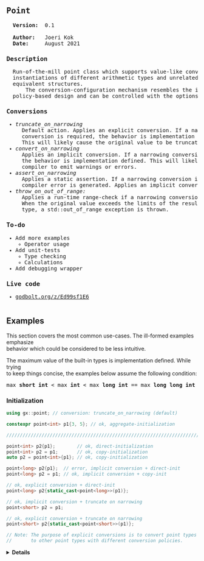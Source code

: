 <pre><h2>Point</h2>  <b>Version:</b>  0.1

  <b>Author:</b>   Joeri Kok
  <b>Date:</b>     August 2021
<h3>Description</h3>  Run-of-the-mill point class which supports value-like conversions to
  instantiations of different arithmetic types and unrelated classes with
  equivalent structures.
      The conversion-configuration mechanism resembles the interface of a
  policy-based design and can be controlled with the options listed below.
<h3>Conversions</h3><ul><li><i>truncate_on_narrowing</i></li>  Default action. Applies an explicit conversion. If a narrowing
  conversion is required, the behavior is implementation defined.
  This will likely cause the original value to be truncated.<li><i>convert_on_narrowing</i></li>  Applies an implicit conversion. If a narrowing conversion is required,
  the behavior is implementation defined. This will likely cause the
  compiler to emit warnings or errors.<li><i>assert_on_narrowing</li></i>  Applies a static assertion. If a narrowing conversion is required, a
  compiler error is generated. Applies an implicit conversion otherwise.<li><i>throw_on_out_of_range:</li></i>  Applies a run-time range-check if a narrowing conversion is required.
  When the original value exceeds the limits of the resulting arithmetic
  type, a std::out_of_range exception is thrown.</ul><h3>To-do</h3><ul><li>Add more examples<ul><li>Operator usage</il></ul><li>Add unit-tests<ul><li>Type checking</li><li>Calculations</li></ul><li>Add debugging wrapper</li></ul><h3>Live code</h3><ul><li><a href="https://godbolt.org/z/Ed99sf1E6">godbolt.org/z/Ed99sf1E6</a></li></ul></pre>

## Examples

This section covers the most common use-cases. The ill-formed examples emphasize<br>
behavior which could be considered to be less intuitive.

The maximum value of the built-in types is implementation defined. While trying<br>
to keep things concise, the examples below assume the following condition:

<pre>max <b>short int</b> < max <b>int</b> < max <b>long int</b> == max <b>long long int</b></pre>

### Initialization

```c++
using gx::point; // conversion: truncate_on_narrowing (default)

constexpr point<int> p1{3, 5}; // ok, aggregate-initialization

////////////////////////////////////////////////////////////////////////

point<int> p2{p1};        // ok, direct-initialization
point<int> p2 = p1;       // ok, copy-initialization
auto p2 = point<int>{p1}; // ok, copy-initialization

point<long> p2{p1};  // error, implicit conversion + direct-init
point<long> p2 = p1; // ok, implicit conversion + copy-init

// ok, explicit conversion + direct-init
point<long> p2{static_cast<point<long>>(p1)};

// ok, implicit conversion + truncate on narrowing
point<short> p2 = p1;

// ok, explicit conversion + truncate on narrowing
point<short> p2{static_cast<point<short>>(p1)};

// Note: The purpose of explicit conversions is to convert point types
//       to other point types with different conversion policies.
```

<details>
  <summary><b>Details</b></summary>
  <br>
  <details>
    <summary><b>Assert on narrowing</b></summary>

```c++
using gx::point;   // conversion: truncate_on_narrowing (default)
using gx::point_a; // conversion: assert_on_narrowing

constexpr auto p1 = point<int>{3, 5};    // ok, copy-initialization
constexpr auto pa1 = point_a<int>{3, 5}; // ok, copy-initialization

////////////////////////////////////////////////////////////////////////

point_a<int> pa2 = pa1;   // ok, copy-initialization
point_a<short> pa2 = pa1; // error, static assert failed (narrowing)
point_a<long> pa2 = pa1;  // ok, implicit conversion without narrowing

// error, static assert failed (narrowing)
point_a<short> pa2{static_cast<point_a<short>>(pa1)};

// ok, implicit conversion without narrowing
point_a<long long> pa2 = pa1;

// ok, implicit conversion without narrowing
point_a<long> pa2 = point_a<long long>{3, 5};

point<int> p2 = pa1;   // error, conversion policies don't match
point_a<int> pa2 = p1; // error, conversion policies don't match

// ok, explicit conversion without narrowing
point<int> p2{static_cast<point<int>>(pa1)};

// ok, explicit conversion without narrowing
point_a<int> pa2{static_cast<point_a<int>>(p1)};

// ok, explicit conversion without narrowing
// + implicit conversion + truncate on narrowing
point<int> p2 = static_cast<point<long>>(pa1);

// error, explicit conversion is narrowing (due to conversion policy of pa1)
point<short> p2{static_cast<point<short>>(pa1)};

// error, explicit conversion (ok) + implicit conversion + direct-init
point<short> p2{static_cast<point<int>>(pa1)};

// ok, explicit conversion + implicit conversion + copy-init
point<short> p2 = static_cast<point<int>>(pa1);

// ok, explicit conversion + truncate on narrowing
// (due to conversion policy of p1)
point_a<short> pa2{static_cast<point_a<short>>(p1)};

// error, explicit conversion (ok) + implicit conversion + direct-init
point_a<short> pa2{static_cast<point_a<int>>(p1)};

// error, explicit conversion + implicit conversion is narrowing
// (due to conversion policy of type point_a)
point_a<short> pa2 = static_cast<point_a<int>>(p1);
```
  </details>
  <details>
    <summary><b>Conversion on narrowing</b></summary>

```c++
using gx::point;   // conversion: truncate_on_narrowing (default)
using gx::point_v; // conversion: convert_on_narrowing

constexpr auto p1 = point<int>{3, 5};    // ok, copy-initialization
constexpr auto pv1 = point_v<int>{3, 5}; // ok, copy-initialization

////////////////////////////////////////////////////////////////////////

point_v<int> pv2 = pv1;   // ok, copy-initialization
point_v<short> pv2 = pv1; // warning or error, implicit conversion is narrowing
point_v<long> pv2 = pv1;  // ok, implicit conversion without narrowing

point_v<short> pv2{pv1}; // error, implicit conversion + direct-init
point_v<short> pv2{p1};  // error, implicit conversion + direct-init
point_v<short> pv2 = p1; // error, conversion policies don't match

// error, implicit conversion + direct-init
point_v<short> pv2{static_cast<point_v<int>>(p1)};

// warning or error, explicit conversion is narrowing
point_v<short> pv2 = static_cast<point_v<short>>(pv1);

// ok, explicit conversion + truncate on narrowing + direct-init
point_v<short> pv2{static_cast<point_v<short>>(p1)};

// Note: Simply use point types instead of point_v types if conversions
//       without warnings or errors are desired.
```
  </details>
  <details>
    <summary><b>Throw on out of range</b></summary>

```c++
using gx::point;   // conversion: truncate_on_narrowing (default)
using gx::point_r; // conversion: throw_on_out_of_range

constexpr auto p1 = point<int>{3, 5};   // ok, copy-initialization
constexpr auto pr1 = point_r<int>{3, 5}; // ok, copy-initialization

////////////////////////////////////////////////////////////////////////

point_r<int> pr2 = pr1;   // ok, copy-initialization
point_r<short> pr2 = pr1; // ok, value of pr1 is within range of pr2
point_r<long> pr2 = pr1;  // ok, implicit conversion without narrowing

point_r<short> pr2{pr1}; // error, implicit conversion + direct-init
point_r<short> pr2{p1};  // error, implicit conversion + direct-init
point_r<short> pr2 = p1; // error, conversion policies don't match

// error, implicit conversion + direct-init
point_r<short> pr2{static_cast<point_r<int>>(p1)};

// ok, value of pr1 is within range of pr2
point_r<short> pr2 = static_cast<point_r<short>>(pr1);

// ok, explicit conversion + truncate on narrowing + direct-init
point_r<short> pr2{static_cast<point_r<short>>(p1)};

constexpr auto prn = point_r<int>{-1, -1}; // ok, copy-initialization
constexpr point_r<int> pr2{prn};           // ok, direct-initialization
constexpr point_r<short> pr2 = prn;        // ok, copy-initialization

 // error, implicit conversion + direct-init
constexpr point_r<unsigned> pr2{prn};

// error, value of prn is out of range of pr2
constexpr point_r<unsigned> pr2 = prn;

// exception, value of prn is out of range of pr2
point_r<unsigned> pr2 = prn;
```
  </details>
  <details>
    <summary><b>Operators</b></summary>

```c++
// To-do: add examples
```
  </details>
</details>

